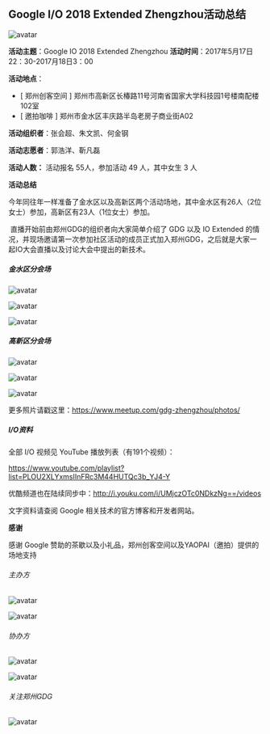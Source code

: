 ## Google I/O 2018 Extended Zhengzhou活动总结

![avatar](http://p84y6k7lc.bkt.clouddn.com/IO2018.gif)

**活动主题**：Google IO 2018 Extended Zhengzhou
**活动时间**：2017年5月17日22：30-2017月18日3：00

**活动地点**：

- [ 郑州创客空间 ] 郑州市高新区长椿路11号河南省国家大学科技园1号楼南配楼102室  
- [ 邀拍咖啡 ] 郑州市金水区丰庆路半岛老房子商业街A02 

**活动组织者**：张会超、朱文凯、何金钢

**活动志愿者**：郭浩洋、靳凡磊

**活动人数：** 活动报名 55人，参加活动 49 人，其中女生 3 人

**活动总结**

​	今年同往年一样准备了金水区以及高新区两个活动场地，其中金水区有26人（2位女士）参加，高新区有23人（1位女士）参加。

​	直播开始前由郑州GDG的组织者向大家简单介绍了 GDG 以及 IO Extended 的情况，并现场邀请第一次参加社区活动的成员正式加入郑州GDG，之后就是大家一起IO大会直播以及讨论大会中提出的新技术。

##### 金水区分会场

![avatar](https://secure.meetupstatic.com/photos/event/4/4/7/e/600_471017534.jpeg)

![avatar](https://secure.meetupstatic.com/photos/event/4/4/3/f/600_471017471.jpeg)

![avatar](https://secure.meetupstatic.com/photos/event/4/3/e/c/600_471017388.jpeg)

##### 高新区分会场

![avatar](https://secure.meetupstatic.com/photos/event/3/0/a/0/600_470952448.jpeg)

![avatar](https://secure.meetupstatic.com/photos/event/3/0/9/4/600_470952436.jpeg)

![avatar](https://secure.meetupstatic.com/photos/event/2/b/a/d/600_470951181.jpeg)

更多照片请戳这里：https://www.meetup.com/gdg-zhengzhou/photos/

##### I/O资料

全部 I/O 视频见 YouTube 播放列表（有191个视频）：

https://www.youtube.com/playlist?list=PLOU2XLYxmsIInFRc3M44HUTQc3b_YJ4-Y

优酷频道也在陆续同步中：http://i.youku.com/i/UMjczOTc0NDkzNg==/videos

文字资料请查阅 Google 相关技术的官方博客和开发者网站。

**感谢**

感谢 Google 赞助的茶歇以及小礼品，郑州创客空间以及YAOPAI（邀拍）提供的场地支持

###### 主办方

![avatar](http://p84y6k7lc.bkt.clouddn.com/%E9%83%91%E5%B7%9EGDG.webp)

![avatar](http://p84y6k7lc.bkt.clouddn.com/GoogleDevelopers.webp)

###### 协办方

![avatar](http://p84y6k7lc.bkt.clouddn.com/%E9%83%91%E5%B7%9E%E5%88%9B%E5%AE%A2%E7%A9%BA%E9%97%B4.webp)

![avatar](http://p84y6k7lc.bkt.clouddn.com/YAOPAI.webp)

###### 关注郑州GDG

![avatar](http://p84y6k7lc.bkt.clouddn.com/%E4%BA%8C%E7%BB%B4%E7%A0%81.webp)